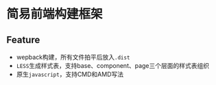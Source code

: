 简易前端构建框架
===========================

Feature
--------------------

- wepback构建，所有文件拍平后放入`.dist`
- `LESS`生成样式表，支持base、component、page三个层面的样式表组织
- 原生`javascript`，支持CMD和AMD写法
